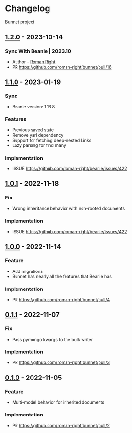 # Changelog

Bunnet project

## [1.2.0] - 2023-10-14
        
### Sync With Beanie | 2023.10
- Author - [Roman Right](https://github.com/roman-right)
- PR <https://github.com/roman-right/bunnet/pull/16>
            
[1.2.0]: https://pypi.org/project/bunnet/1.2.0

## [1.1.0] - 2023-01-19

### Sync

- Beanie version: 1.16.8

### Features

- Previous saved state
- Remove yarl dependency
- Support for fetching deep-nested Links
- Lazy parsing for find many

### Implementation

- ISSUE <https://github.com/roman-right/beanie/issues/422>

## [1.0.1] - 2022-11-18

### Fix

- Wrong inheritance behavior with non-rooted documents

### Implementation

- ISSUE <https://github.com/roman-right/beanie/issues/422>

## [1.0.0] - 2022-11-14

### Feature

- Add migrations
- Bunnet has nearly all the features that Beanie has

### Implementation

- PR <https://github.com/roman-right/bunnet/pull/4>

## [0.1.1] - 2022-11-07

### Fix

- Pass pymongo kwargs to the bulk writer

### Implementation

- PR <https://github.com/roman-right/bunnet/pull/3>

## [0.1.0] - 2022-11-05

### Feature

- Multi-model behavior for inherited documents

### Implementation

- PR <https://github.com/roman-right/bunnet/pull/2>

[0.1.0]: https://pypi.org/project/bunnet/0.1.0

[0.1.1]: https://pypi.org/project/bunnet/0.1.0

[1.0.0]: https://pypi.org/project/bunnet/1.0.0

[1.0.1]: https://pypi.org/project/bunnet/1.0.1

[1.1.0]: https://pypi.org/project/bunnet/1.1.0
